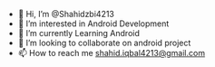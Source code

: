 - 👋 Hi, I’m @Shahidzbi4213
- 👀 I’m interested in Android Development
- 🌱 I’m currently Learning Android
- 💞️ I’m looking to collaborate on android project
- 📫 How to reach me shahid.iqbal4213@gmail.com

<!---
Shahidzbi4213/Shahidzbi4213 is a ✨ special ✨ repository because its `README.md` (this file) appears on your GitHub profile.
You can click the Preview link to take a look at your changes.
--->
